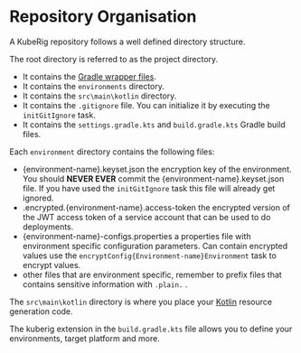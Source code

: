 # Repository Organisation

A KubeRig repository follows a well defined directory structure.

The root directory is referred to as the project directory. 
- It contains the [Gradle wrapper files](https://docs.gradle.org/current/userguide/gradle_wrapper.html). 
- It contains the `environments` directory.
- It contains the `src\main\kotlin` directory.
- It contains the `.gitignore` file. You can initialize it by executing the `initGitIgnore` task.
- It contains the `settings.gradle.kts` and `build.gradle.kts` Gradle build files.

Each `environment` directory contains the following files:
- {environment-name}.keyset.json the encryption key of the environment. You should **NEVER EVER** commit the {environment-name}.keyset.json file. If you have used the `initGitIgnore` task this file will already get ignored.
- .encrypted.{environment-name}.access-token the encrypted version of the JWT access token of a service account that can be used to do deployments.
- {environment-name}-configs.properties a properties file with environment specific configuration parameters. Can contain encrypted values use the `encryptConfig{Environment-name}Environment` task to encrypt values.
- other files that are environment specific, remember to prefix files that contains sensitive information with `.plain.` . 

The `src\main\kotlin` directory is where you place your [Kotlin](https://kotlinlang.org/) resource generation code.

The kuberig extension in the `build.gradle.kts` file allows you to define your environments, target platform and more. 